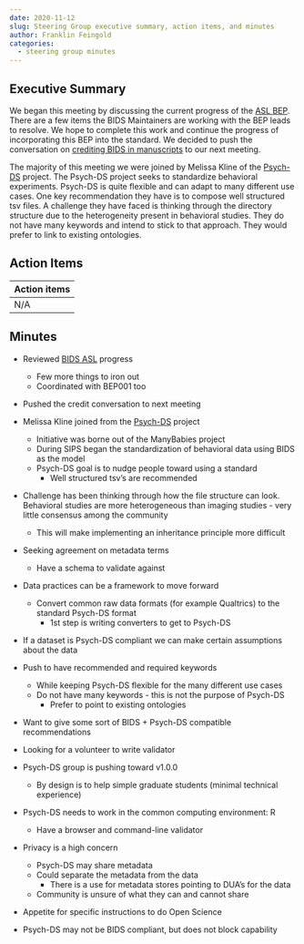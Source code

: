 ```yaml
---
date: 2020-11-12
slug: Steering Group executive summary, action items, and minutes
author: Franklin Feingold
categories:
  - steering group minutes
---
```




<!-- more -->



## Executive Summary

We began this meeting by discussing the current progress of the [ASL BEP](https://github.com/bids-standard/bids-specification/pull/669). There are a few items the BIDS Maintainers are working with the BEP leads to resolve. We hope to complete this work and continue the progress of incorporating this BEP into the standard. We decided to push the conversation on [crediting BIDS in manuscripts](https://github.com/bids-standard/bids-specification/issues/627) to our next meeting.

The majority of this meeting we were joined by Melissa Kline of the [Psych-DS](https://github.com/psych-ds/psych-DS) project. The Psych-DS project seeks to standardize behavioral experiments. Psych-DS is quite flexible and can adapt to many different use cases. One key recommendation they have is to compose well structured tsv files. A challenge they have faced is thinking through the directory structure due to the heterogeneity present in behavioral studies. They do not have many keywords and intend to stick to that approach. They would prefer to link to existing ontologies.

## Action Items

| Action items |
| -------- |
| N/A |

## Minutes

- Reviewed [BIDS ASL](https://github.com/bids-standard/bids-specification/pull/669) progress
  - Few more things to iron out
  - Coordinated with BEP001 too

- Pushed the credit conversation to next meeting

- Melissa Kline joined from the [Psych-DS](https://github.com/psych-ds/psych-DS) project
  - Initiative was borne out of the ManyBabies project
  - During SIPS began the standardization of behavioral data using BIDS as the model
  - Psych-DS goal is to nudge people toward using a standard
    - Well structured tsv’s are recommended
- Challenge has been thinking through how the file structure can look. Behavioral studies are more heterogeneous than imaging studies - very little consensus among the community
  - This will make implementing an inheritance principle more difficult
- Seeking agreement on metadata terms
  - Have a schema to validate against
- Data practices can be a framework to move forward
  - Convert common raw data formats (for example Qualtrics) to the standard Psych-DS format
    - 1st step is writing converters to get to Psych-DS
- If a dataset is Psych-DS compliant we can make certain assumptions about the data
- Push to have recommended and required keywords
  - While keeping Psych-DS flexible for the many different use cases
  - Do not have many keywords - this is not the purpose of Psych-DS
    - Prefer to point to existing ontologies
- Want to give some sort of BIDS + Psych-DS compatible recommendations
- Looking for a volunteer to write validator
- Psych-DS group is pushing toward v1.0.0
  - By design is to help simple graduate students (minimal technical experience)
- Psych-DS needs to work in the common computing environment: R
  - Have a browser and command-line validator
- Privacy is a high concern
  - Psych-DS may share metadata
  - Could separate the metadata from the data
    - There is a use for metadata stores pointing to DUA’s for the data
  - Community is unsure of what they can and cannot share
- Appetite for specific instructions to do Open Science
- Psych-DS may not be BIDS compliant, but does not block capability
